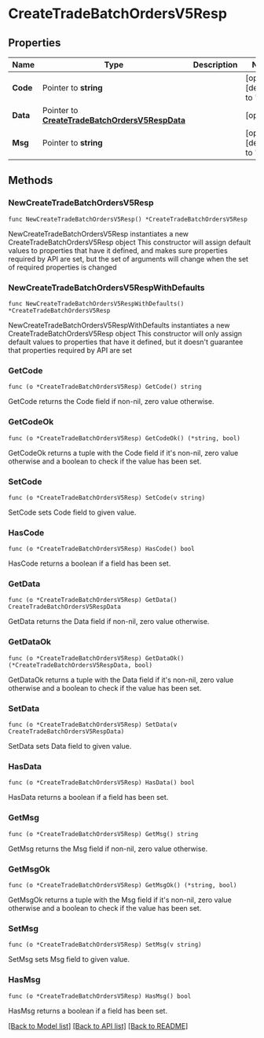 # CreateTradeBatchOrdersV5Resp

## Properties

Name | Type | Description | Notes
------------ | ------------- | ------------- | -------------
**Code** | Pointer to **string** |  | [optional] [default to ""]
**Data** | Pointer to [**CreateTradeBatchOrdersV5RespData**](CreateTradeBatchOrdersV5RespData.md) |  | [optional] 
**Msg** | Pointer to **string** |  | [optional] [default to ""]

## Methods

### NewCreateTradeBatchOrdersV5Resp

`func NewCreateTradeBatchOrdersV5Resp() *CreateTradeBatchOrdersV5Resp`

NewCreateTradeBatchOrdersV5Resp instantiates a new CreateTradeBatchOrdersV5Resp object
This constructor will assign default values to properties that have it defined,
and makes sure properties required by API are set, but the set of arguments
will change when the set of required properties is changed

### NewCreateTradeBatchOrdersV5RespWithDefaults

`func NewCreateTradeBatchOrdersV5RespWithDefaults() *CreateTradeBatchOrdersV5Resp`

NewCreateTradeBatchOrdersV5RespWithDefaults instantiates a new CreateTradeBatchOrdersV5Resp object
This constructor will only assign default values to properties that have it defined,
but it doesn't guarantee that properties required by API are set

### GetCode

`func (o *CreateTradeBatchOrdersV5Resp) GetCode() string`

GetCode returns the Code field if non-nil, zero value otherwise.

### GetCodeOk

`func (o *CreateTradeBatchOrdersV5Resp) GetCodeOk() (*string, bool)`

GetCodeOk returns a tuple with the Code field if it's non-nil, zero value otherwise
and a boolean to check if the value has been set.

### SetCode

`func (o *CreateTradeBatchOrdersV5Resp) SetCode(v string)`

SetCode sets Code field to given value.

### HasCode

`func (o *CreateTradeBatchOrdersV5Resp) HasCode() bool`

HasCode returns a boolean if a field has been set.

### GetData

`func (o *CreateTradeBatchOrdersV5Resp) GetData() CreateTradeBatchOrdersV5RespData`

GetData returns the Data field if non-nil, zero value otherwise.

### GetDataOk

`func (o *CreateTradeBatchOrdersV5Resp) GetDataOk() (*CreateTradeBatchOrdersV5RespData, bool)`

GetDataOk returns a tuple with the Data field if it's non-nil, zero value otherwise
and a boolean to check if the value has been set.

### SetData

`func (o *CreateTradeBatchOrdersV5Resp) SetData(v CreateTradeBatchOrdersV5RespData)`

SetData sets Data field to given value.

### HasData

`func (o *CreateTradeBatchOrdersV5Resp) HasData() bool`

HasData returns a boolean if a field has been set.

### GetMsg

`func (o *CreateTradeBatchOrdersV5Resp) GetMsg() string`

GetMsg returns the Msg field if non-nil, zero value otherwise.

### GetMsgOk

`func (o *CreateTradeBatchOrdersV5Resp) GetMsgOk() (*string, bool)`

GetMsgOk returns a tuple with the Msg field if it's non-nil, zero value otherwise
and a boolean to check if the value has been set.

### SetMsg

`func (o *CreateTradeBatchOrdersV5Resp) SetMsg(v string)`

SetMsg sets Msg field to given value.

### HasMsg

`func (o *CreateTradeBatchOrdersV5Resp) HasMsg() bool`

HasMsg returns a boolean if a field has been set.


[[Back to Model list]](../README.md#documentation-for-models) [[Back to API list]](../README.md#documentation-for-api-endpoints) [[Back to README]](../README.md)


